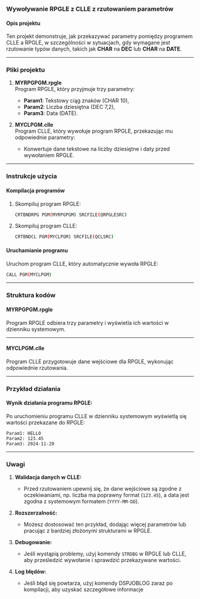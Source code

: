 ### Wywoływanie RPGLE z CLLE z rzutowaniem parametrów

#### **Opis projektu**
Ten projekt demonstruje, jak przekazywać parametry pomiędzy programem CLLE a RPGLE, w szczególności w sytuacjach, gdy wymagane jest rzutowanie typów danych, takich jak **CHAR** na **DEC** lub **CHAR** na **DATE**.

---

### **Pliki projektu**

1. **MYRPGPGM.rpgle**  
   Program RPGLE, który przyjmuje trzy parametry:
   - **Param1**: Tekstowy ciąg znaków (CHAR 10),
   - **Param2**: Liczba dziesiętna (DEC 7,2),
   - **Param3**: Data (DATE).  

2. **MYCLPGM.clle**  
   Program CLLE, który wywołuje program RPGLE, przekazując mu odpowiednie parametry:
   - Konwertuje dane tekstowe na liczby dziesiętne i daty przed wywołaniem RPGLE.

---

### **Instrukcje użycia**

#### **Kompilacja programów**
1. Skompiluj program RPGLE:
   ```bash
   CRTBNDRPG PGM(MYRPGPGM) SRCFILE(QRPGLESRC)
   ```
2. Skompiluj program CLLE:
   ```bash
   CRTBNDCL PGM(MYCLPGM) SRCFILE(QCLSRC)
   ```

#### **Uruchamianie programu**
Uruchom program CLLE, który automatycznie wywoła RPGLE:
```bash
CALL PGM(MYCLPGM)
```

---

### **Struktura kodów**

#### **MYRPGPGM.rpgle**
Program RPGLE odbiera trzy parametry i wyświetla ich wartości w dzienniku systemowym.

---

#### **MYCLPGM.clle**
Program CLLE przygotowuje dane wejściowe dla RPGLE, wykonując odpowiednie rzutowania.

---

### **Przykład działania**

#### **Wynik działania programu RPGLE:**
Po uruchomieniu programu CLLE w dzienniku systemowym wyświetlą się wartości przekazane do RPGLE:
```
Param1: HELLO    
Param2: 123.45
Param3: 2024-11-20
```

---

### **Uwagi**

1. **Walidacja danych w CLLE:**
   - Przed rzutowaniem upewnij się, że dane wejściowe są zgodne z oczekiwaniami, np. liczba ma poprawny format (`123.45`), a data jest zgodna z systemowym formatem (`YYYY-MM-DD`).

2. **Rozszerzalność:**
   - Możesz dostosować ten przykład, dodając więcej parametrów lub pracując z bardziej złożonymi strukturami w RPGLE.

3. **Debugowanie:**
   - Jeśli wystąpią problemy, użyj komendy `STRDBG` w RPGLE lub CLLE, aby prześledzić wywołanie i sprawdzić przekazywane wartości.

4. **Log błędów:**
   - Jeśli błąd się powtarza, użyj komendy DSPJOBLOG zaraz po kompilacji, aby uzyskać szczegółowe informacje